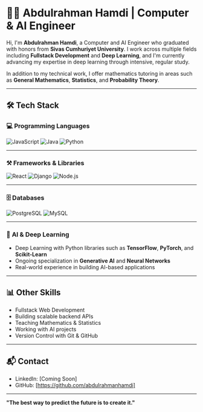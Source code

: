 # 👨‍💻 Abdulrahman Hamdi | Computer & AI Engineer

Hi, I'm **Abdulrahman Hamdi**, a Computer and AI Engineer who graduated with honors from **Sivas Cumhuriyet University**. I work across multiple fields including **Fullstack Development** and **Deep Learning**, and I'm currently advancing my expertise in deep learning through intensive, regular study.

In addition to my technical work, I offer mathematics tutoring in areas such as **General Mathematics**, **Statistics**, and **Probability Theory**.

---

## 🛠️ **Tech Stack**

### 💻 **Programming Languages**
<p>
  <img src="https://img.shields.io/badge/JavaScript-F7DF1E?style=flat&logo=javascript&logoColor=black" alt="JavaScript" />
  <img src="https://img.shields.io/badge/Java-007396?style=flat&logo=java&logoColor=white" alt="Java" />
  <img src="https://img.shields.io/badge/Python-3776AB?style=flat&logo=python&logoColor=white" alt="Python" />
</p>

---

### ⚒️ **Frameworks & Libraries**
<p>
  <img src="https://img.shields.io/badge/React-61DAFB?style=flat&logo=react&logoColor=black" alt="React" />
  <img src="https://img.shields.io/badge/Django-092E20?style=flat&logo=django&logoColor=white" alt="Django" />
  <img src="https://img.shields.io/badge/Node.js-339933?style=flat&logo=node.js&logoColor=white" alt="Node.js" />
</p>

---

### 🗄️ **Databases**
<p>
  <img src="https://img.shields.io/badge/PostgreSQL-4169E1?style=flat&logo=postgresql&logoColor=white" alt="PostgreSQL" />
  <img src="https://img.shields.io/badge/MySQL-4479A1?style=flat&logo=mysql&logoColor=white" alt="MySQL" />
</p>

---

### 🤖 **AI & Deep Learning**
- Deep Learning with Python libraries such as **TensorFlow**, **PyTorch**, and **Scikit-Learn**
- Ongoing specialization in **Generative AI** and **Neural Networks**
- Real-world experience in building AI-based applications

---

## 📊 **Other Skills**
- Fullstack Web Development
- Building scalable backend APIs
- Teaching Mathematics & Statistics
- Working with AI projects
- Version Control with Git & GitHub

---

## 📬 **Contact**
- LinkedIn: [Coming Soon]
- GitHub: [https://github.com/abdulrahmanhamdi]

---

**"The best way to predict the future is to create it."**
